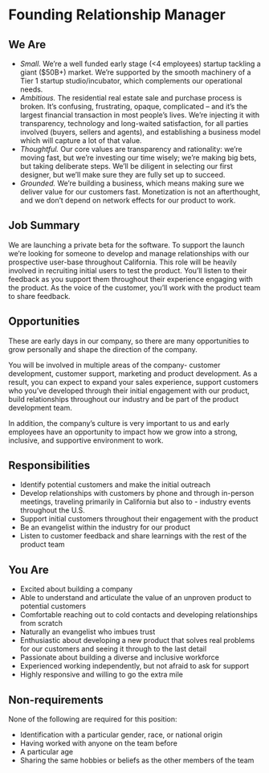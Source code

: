 # Founding Relationship Manager

## We Are

- *Small.* We’re a well funded early stage (<4 employees) startup tackling a giant ($50B+) market. We’re supported by the smooth machinery of a Tier 1 startup studio/incubator, which complements our operational needs.
- *Ambitious.* The residential real estate sale and purchase process is broken. It’s confusing, frustrating, opaque, complicated – and it’s the largest financial transaction in most people’s lives. We’re injecting it with transparency, technology and long-waited satisfaction, for all parties involved (buyers, sellers and agents), and establishing a business model which will capture a lot of that value.
- *Thoughtful.* Our core values are transparency and rationality: we’re moving fast, but we’re investing our time wisely; we’re making big bets, but taking deliberate steps. We’ll be diligent in selecting our first designer, but we’ll make sure they are fully set up to succeed.
- *Grounded.* We’re building a business, which means making sure we deliver value for our customers fast. Monetization is not an afterthought, and we don’t depend on network effects for our product to work.

## Job Summary

We are launching a private beta for the software. To support the launch we’re looking for someone to develop and manage relationships with our prospective user-base throughout California. This role will be heavily involved in recruiting initial users to test the product. You’ll listen to their feedback as you support them throughout their experience engaging with the product. As the voice of the customer, you’ll work with the product team to share feedback.

## Opportunities

These are early days in our company, so there are many opportunities to grow personally and shape the direction of the company.

You will be involved in multiple areas of the company- customer development, customer support, marketing and product development. As a result, you can expect to expand your sales experience, support customers who you’ve developed through their initial engagement with our product, build relationships throughout our industry and be part of the product development team.

In addition, the company’s culture is very important to us and early employees have an opportunity to impact how we grow into a strong, inclusive, and supportive environment to work.

## Responsibilities

- Identify potential customers and make the initial outreach
- Develop relationships with customers by phone and through in-person meetings, traveling primarily in California but also to - industry events throughout the U.S.
- Support initial customers throughout their engagement with the product
- Be an evangelist within the industry for our product
- Listen to customer feedback and share learnings with the rest of the product team

## You Are
- Excited about building a company
- Able to understand and articulate the value of an unproven product to potential customers
- Comfortable reaching out to cold contacts and developing relationships from scratch
- Naturally an evangelist who imbues trust
- Enthusiastic about developing a new product that solves real problems for our customers and seeing it through to the last detail
- Passionate about building a diverse and inclusive workforce
- Experienced working independently, but not afraid to ask for support
- Highly responsive and willing to go the extra mile

## Non-requirements
None of the following are required for this position:
- Identification with a particular gender, race, or national origin
- Having worked with anyone on the team before
- A particular age
- Sharing the same hobbies or beliefs as the other members of the team
